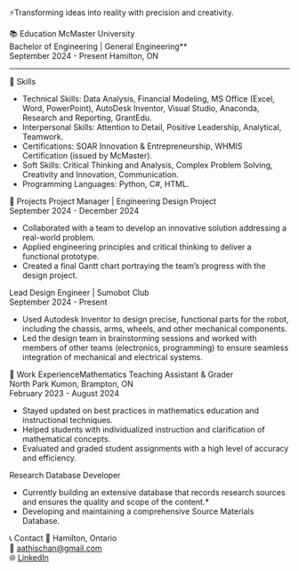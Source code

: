 ⚡Transforming ideas into reality with precision and creativity.

📚 Education
McMaster University  
Bachelor of Engineering | General Engineering**  
September 2024 - Present
Hamilton, ON  

---

🔧 Skills
- Technical Skills: Data Analysis, Financial Modeling, MS Office (Excel, Word, PowerPoint), AutoDesk Inventor, Visual Studio, Anaconda, Research and Reporting, GrantEdu.  
- Interpersonal Skills: Attention to Detail, Positive Leadership, Analytical, Teamwork.  
- Certifications: SOAR Innovation & Entrepreneurship, WHMIS Certification (issued by McMaster).  
- Soft Skills: Critical Thinking and Analysis, Complex Problem Solving, Creativity and Innovation, Communication.  
- Programming Languages: Python, C#, HTML.  

🚀 Projects
Project Manager | Engineering Design Project  
September 2024 - December 2024 
- Collaborated with a team to develop an innovative solution addressing a real-world problem.  
- Applied engineering principles and critical thinking to deliver a functional prototype.  
- Created a final Gantt chart portraying the team’s progress with the design project.  

Lead Design Engineer | Sumobot Club  
September 2024 - Present
- Used Autodesk Inventor to design precise, functional parts for the robot, including the chassis, arms, wheels, and other mechanical components.  
- Led the design team in brainstorming sessions and worked with members of other teams (electronics, programming) to ensure seamless integration of mechanical and electrical systems.  

💼 Work ExperienceMathematics Teaching Assistant & Grader  
North Park Kumon, Brampton, ON  
February 2023 - August 2024
- Stayed updated on best practices in mathematics education and instructional techniques.  
- Helped students with individualized instruction and clarification of mathematical concepts.  
- Evaluated and graded student assignments with a high level of accuracy and efficiency.  

Research Database Developer  
- Currently building an extensive database that records research sources and ensures the quality and scope of the content.*  
- Developing and maintaining a comprehensive Source Materials Database.  

📞 Contact
📍 Hamilton, Ontario  
📧 aathischan@gmail.com  
🌐 [LinkedIn](https://www.linkedin.com/in/aathischan)  


